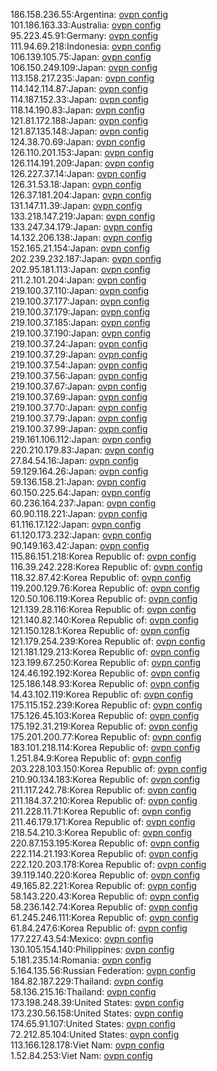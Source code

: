 186.158.236.55:Argentina: [ovpn config](vpn/186_158_236_55.ovpn)  
101.186.163.33:Australia: [ovpn config](vpn/101_186_163_33.ovpn)  
95.223.45.91:Germany: [ovpn config](vpn/95_223_45_91.ovpn)  
111.94.69.218:Indonesia: [ovpn config](vpn/111_94_69_218.ovpn)  
106.139.105.75:Japan: [ovpn config](vpn/106_139_105_75.ovpn)  
106.150.249.109:Japan: [ovpn config](vpn/106_150_249_109.ovpn)  
113.158.217.235:Japan: [ovpn config](vpn/113_158_217_235.ovpn)  
114.142.114.87:Japan: [ovpn config](vpn/114_142_114_87.ovpn)  
114.187.152.33:Japan: [ovpn config](vpn/114_187_152_33.ovpn)  
118.14.190.83:Japan: [ovpn config](vpn/118_14_190_83.ovpn)  
121.81.172.188:Japan: [ovpn config](vpn/121_81_172_188.ovpn)  
121.87.135.148:Japan: [ovpn config](vpn/121_87_135_148.ovpn)  
124.38.70.69:Japan: [ovpn config](vpn/124_38_70_69.ovpn)  
126.110.201.153:Japan: [ovpn config](vpn/126_110_201_153.ovpn)  
126.114.191.209:Japan: [ovpn config](vpn/126_114_191_209.ovpn)  
126.227.37.14:Japan: [ovpn config](vpn/126_227_37_14.ovpn)  
126.31.53.18:Japan: [ovpn config](vpn/126_31_53_18.ovpn)  
126.37.181.204:Japan: [ovpn config](vpn/126_37_181_204.ovpn)  
131.147.11.39:Japan: [ovpn config](vpn/131_147_11_39.ovpn)  
133.218.147.219:Japan: [ovpn config](vpn/133_218_147_219.ovpn)  
133.247.34.179:Japan: [ovpn config](vpn/133_247_34_179.ovpn)  
14.132.206.138:Japan: [ovpn config](vpn/14_132_206_138.ovpn)  
152.165.21.154:Japan: [ovpn config](vpn/152_165_21_154.ovpn)  
202.239.232.187:Japan: [ovpn config](vpn/202_239_232_187.ovpn)  
202.95.181.113:Japan: [ovpn config](vpn/202_95_181_113.ovpn)  
211.2.101.204:Japan: [ovpn config](vpn/211_2_101_204.ovpn)  
219.100.37.110:Japan: [ovpn config](vpn/219_100_37_110.ovpn)  
219.100.37.177:Japan: [ovpn config](vpn/219_100_37_177.ovpn)  
219.100.37.179:Japan: [ovpn config](vpn/219_100_37_179.ovpn)  
219.100.37.185:Japan: [ovpn config](vpn/219_100_37_185.ovpn)  
219.100.37.190:Japan: [ovpn config](vpn/219_100_37_190.ovpn)  
219.100.37.24:Japan: [ovpn config](vpn/219_100_37_24.ovpn)  
219.100.37.29:Japan: [ovpn config](vpn/219_100_37_29.ovpn)  
219.100.37.54:Japan: [ovpn config](vpn/219_100_37_54.ovpn)  
219.100.37.56:Japan: [ovpn config](vpn/219_100_37_56.ovpn)  
219.100.37.67:Japan: [ovpn config](vpn/219_100_37_67.ovpn)  
219.100.37.69:Japan: [ovpn config](vpn/219_100_37_69.ovpn)  
219.100.37.70:Japan: [ovpn config](vpn/219_100_37_70.ovpn)  
219.100.37.79:Japan: [ovpn config](vpn/219_100_37_79.ovpn)  
219.100.37.99:Japan: [ovpn config](vpn/219_100_37_99.ovpn)  
219.161.106.112:Japan: [ovpn config](vpn/219_161_106_112.ovpn)  
220.210.179.83:Japan: [ovpn config](vpn/220_210_179_83.ovpn)  
27.84.54.16:Japan: [ovpn config](vpn/27_84_54_16.ovpn)  
59.129.164.26:Japan: [ovpn config](vpn/59_129_164_26.ovpn)  
59.136.158.21:Japan: [ovpn config](vpn/59_136_158_21.ovpn)  
60.150.225.64:Japan: [ovpn config](vpn/60_150_225_64.ovpn)  
60.236.164.237:Japan: [ovpn config](vpn/60_236_164_237.ovpn)  
60.90.118.221:Japan: [ovpn config](vpn/60_90_118_221.ovpn)  
61.116.17.122:Japan: [ovpn config](vpn/61_116_17_122.ovpn)  
61.120.173.232:Japan: [ovpn config](vpn/61_120_173_232.ovpn)  
90.149.163.42:Japan: [ovpn config](vpn/90_149_163_42.ovpn)  
115.86.151.218:Korea Republic of: [ovpn config](vpn/115_86_151_218.ovpn)  
116.39.242.228:Korea Republic of: [ovpn config](vpn/116_39_242_228.ovpn)  
118.32.87.42:Korea Republic of: [ovpn config](vpn/118_32_87_42.ovpn)  
119.200.129.76:Korea Republic of: [ovpn config](vpn/119_200_129_76.ovpn)  
120.50.106.119:Korea Republic of: [ovpn config](vpn/120_50_106_119.ovpn)  
121.139.28.116:Korea Republic of: [ovpn config](vpn/121_139_28_116.ovpn)  
121.140.82.140:Korea Republic of: [ovpn config](vpn/121_140_82_140.ovpn)  
121.150.128.1:Korea Republic of: [ovpn config](vpn/121_150_128_1.ovpn)  
121.179.254.239:Korea Republic of: [ovpn config](vpn/121_179_254_239.ovpn)  
121.181.129.213:Korea Republic of: [ovpn config](vpn/121_181_129_213.ovpn)  
123.199.67.250:Korea Republic of: [ovpn config](vpn/123_199_67_250.ovpn)  
124.46.192.192:Korea Republic of: [ovpn config](vpn/124_46_192_192.ovpn)  
125.186.148.93:Korea Republic of: [ovpn config](vpn/125_186_148_93.ovpn)  
14.43.102.119:Korea Republic of: [ovpn config](vpn/14_43_102_119.ovpn)  
175.115.152.239:Korea Republic of: [ovpn config](vpn/175_115_152_239.ovpn)  
175.126.45.103:Korea Republic of: [ovpn config](vpn/175_126_45_103.ovpn)  
175.192.31.219:Korea Republic of: [ovpn config](vpn/175_192_31_219.ovpn)  
175.201.200.77:Korea Republic of: [ovpn config](vpn/175_201_200_77.ovpn)  
183.101.218.114:Korea Republic of: [ovpn config](vpn/183_101_218_114.ovpn)  
1.251.84.9:Korea Republic of: [ovpn config](vpn/1_251_84_9.ovpn)  
203.228.103.150:Korea Republic of: [ovpn config](vpn/203_228_103_150.ovpn)  
210.90.134.183:Korea Republic of: [ovpn config](vpn/210_90_134_183.ovpn)  
211.117.242.78:Korea Republic of: [ovpn config](vpn/211_117_242_78.ovpn)  
211.184.37.210:Korea Republic of: [ovpn config](vpn/211_184_37_210.ovpn)  
211.228.11.71:Korea Republic of: [ovpn config](vpn/211_228_11_71.ovpn)  
211.46.179.171:Korea Republic of: [ovpn config](vpn/211_46_179_171.ovpn)  
218.54.210.3:Korea Republic of: [ovpn config](vpn/218_54_210_3.ovpn)  
220.87.153.195:Korea Republic of: [ovpn config](vpn/220_87_153_195.ovpn)  
222.114.21.193:Korea Republic of: [ovpn config](vpn/222_114_21_193.ovpn)  
222.120.203.178:Korea Republic of: [ovpn config](vpn/222_120_203_178.ovpn)  
39.119.140.220:Korea Republic of: [ovpn config](vpn/39_119_140_220.ovpn)  
49.165.82.221:Korea Republic of: [ovpn config](vpn/49_165_82_221.ovpn)  
58.143.220.43:Korea Republic of: [ovpn config](vpn/58_143_220_43.ovpn)  
58.236.142.74:Korea Republic of: [ovpn config](vpn/58_236_142_74.ovpn)  
61.245.246.111:Korea Republic of: [ovpn config](vpn/61_245_246_111.ovpn)  
61.84.247.6:Korea Republic of: [ovpn config](vpn/61_84_247_6.ovpn)  
177.227.43.54:Mexico: [ovpn config](vpn/177_227_43_54.ovpn)  
130.105.154.140:Philippines: [ovpn config](vpn/130_105_154_140.ovpn)  
5.181.235.14:Romania: [ovpn config](vpn/5_181_235_14.ovpn)  
5.164.135.56:Russian Federation: [ovpn config](vpn/5_164_135_56.ovpn)  
184.82.187.229:Thailand: [ovpn config](vpn/184_82_187_229.ovpn)  
58.136.215.16:Thailand: [ovpn config](vpn/58_136_215_16.ovpn)  
173.198.248.39:United States: [ovpn config](vpn/173_198_248_39.ovpn)  
173.230.56.158:United States: [ovpn config](vpn/173_230_56_158.ovpn)  
174.65.91.107:United States: [ovpn config](vpn/174_65_91_107.ovpn)  
72.212.85.104:United States: [ovpn config](vpn/72_212_85_104.ovpn)  
113.166.128.178:Viet Nam: [ovpn config](vpn/113_166_128_178.ovpn)  
1.52.84.253:Viet Nam: [ovpn config](vpn/1_52_84_253.ovpn)  
